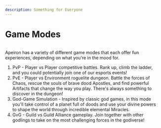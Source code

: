 ```yaml
---
description: Something for Everyone
---
```


# Game Modes

<figure><img src="../../../.gitbook/assets/image (145).png" alt=""><figcaption></figcaption></figure>

Apeiron has a variety of different game modes that each offer fun experiences, depending on what you're in the mood for.&#x20;

1. PvP - Player vs Player competitive battles. Rank up, climb the ladder, and you could potentially join one of our esports events!&#x20;
2. PvE - Player vs Environment roguelite dungeon. Battle the forces of Chaos, rescue the souls of brave dood Apostles, and find powerful Artifacts that change the way you play. There's always something to discover in the dungeon!
3. God-Game Simulation - Inspired by classic god games, in this mode you'll take control of a planet full of doods and use your divine powers to shape the world through incredible elemental Miracles.
4. GvG - Guild vs Guild Alliance gameplay. Join together with other godlings to take on the most challenging forces in the godiverse!&#x20;
